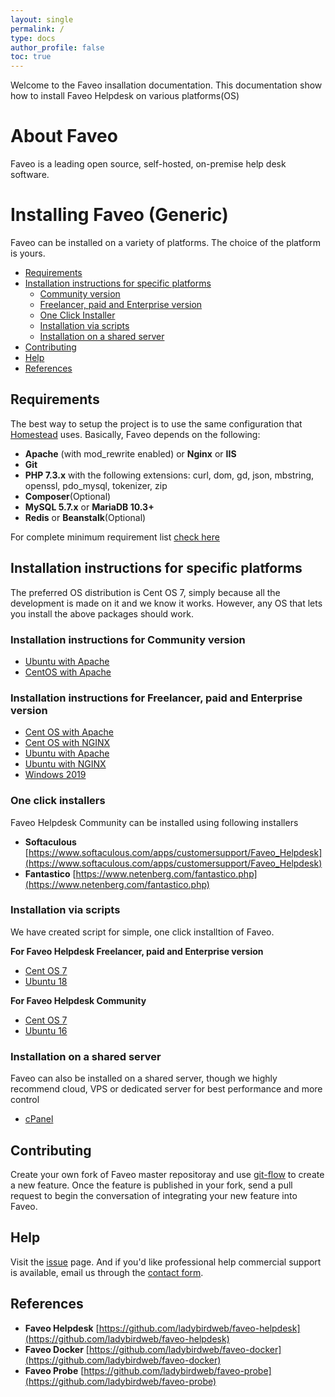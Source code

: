 ```yaml
---
layout: single
permalink: /
type: docs
author_profile: false
toc: true
---
```


Welcome to the Faveo insallation documentation.
This documentation show how to install Faveo Helpdesk on various platforms(OS)

# About Faveo
Faveo is a leading open source, self-hosted, on-premise help desk software. 


# Installing Faveo (Generic) <!-- omit in toc -->

Faveo can be installed on a variety of platforms. The choice of the platform is yours.

- [Requirements](#requirements)
- [Installation instructions for specific platforms](#installation-instructions-for-specific-platforms)
  - [Community version](#markdown-generic-linux-instructions)
  - [Freelancer, paid and Enterprise version](#markdown-generic-linux-instructions-enterprise)
  - [One Click Installer](#markdown-one-click-installer)
  - [Installation via scripts](#markdown-script-installer)
  - [Installation on a shared server](#markdown-shared-sever)
- [Contributing](#markdown-contributing)
- [Help](#markdown-help)
- [References](#markdown-references)

<a id="markdown-requirements" name="requirements"></a>
## Requirements

The best way to setup the project is to use the same configuration that [Homestead](https://laravel.com/docs/homestead) uses. Basically, Faveo depends on the following:

-   **Apache** (with mod_rewrite enabled) or **Nginx** or **IIS**
-   **Git**
-   **PHP 7.3.x** with the following extensions: curl, dom, gd, json, mbstring, openssl, pdo_mysql, tokenizer, zip
-   **Composer**(Optional)
-   **MySQL 5.7.x** or **MariaDB 10.3+**
-   **Redis** or **Beanstalk**(Optional)

For complete minimum requirement list [check here](/docs/system-requirement/requirement)


<a id="markdown-installation-instructions-for-specific-platforms" name="installation-instructions-for-specific-platforms"></a>
## Installation instructions for specific platforms

The preferred OS distribution is Cent OS 7, simply because all the development is made on it and we know it works. However, any OS that lets you install the above packages should work.

<a id="markdown-generic-linux-instructions" name="generic-linux-instructions"></a>
### Installation instructions for Community version
* [Ubuntu with Apache](/docs/installation/providers/community/ubuntu-apache)
* [CentOS with Apache](/docs/installation/providers/community/centos-apache)

<a id="markdown-generic-linux-instructions-enterprise" name="generic-linux-instructions-enterprise"></a>
### Installation instructions for Freelancer, paid and Enterprise version
* [Cent OS with Apache](/docs/installation/providers/enterprise/centos-apache)
* [Cent OS with NGINX](/docs/installation/providers/enterprise/centos-nginx)
* [Ubuntu with Apache](/docs/installation/providers/enterprise/ubuntu-apache)
* [Ubuntu with NGINX](/docs/installation/providers/enterprise/ubuntu-nginx)
* [Windows 2019](/docs/installation/providers/enterprise/windows)

<a id="markdown-one-click-installer" name="markdown-one-click-installer"></a>
### One click installers 

Faveo Helpdesk Community can be installed using following installers
- **Softaculous** [https://www.softaculous.com/apps/customersupport/Faveo_Helpdesk](https://www.softaculous.com/apps/customersupport/Faveo_Helpdesk)
- **Fantastico** [https://www.netenberg.com/fantastico.php](https://www.netenberg.com/fantastico.php)

<a id="markdown-script-installer" name="markdown-script-installer"></a>
### Installation via scripts 
We have created script for simple, one click installtion of Faveo.

**For Faveo Helpdesk Freelancer, paid and Enterprise version**

* [Cent OS 7](/installation-scripts/helpdesk/centos7)
* [Ubuntu 18](/installation-scripts/helpdesk/ubuntu18)

**For Faveo Helpdesk Community**
* [Cent OS 7](/installation-scripts/helpdesk-community/centos7)
* [Ubuntu 16](/installation-scripts/helpdesk-community/ubuntu16)

<a id="markdown-shared-sever" name="markdown-shared-sever"></a>
### Installation on a shared server

Faveo can also be installed on a shared server, though we highly recommend cloud, VPS or dedicated server for best performance and more control
* [cPanel](/docs/installation/providers/community/cpanel)

<a id="markdown-contributing" name="markdown-contributing"></a>
## Contributing

Create your own fork of Faveo master repositoray and use [git-flow](https://github.com/nvie/gitflow) to create a new feature. Once the feature is published in your fork, send a pull request to begin the conversation of integrating your new feature into Faveo.

<a id="markdown-help" name="markdown-help"></a>
## Help

Visit the [issue](https://github.com/ladybirdweb/issues) page. And if you'd like professional help commercial support is available, email us through the [contact form](http://www.faveohelpdesk.com/contact-us/).

<a id="markdown-references" name="markdown-references"></a>
## References

- **Faveo Helpdesk** [https://github.com/ladybirdweb/faveo-helpdesk](https://github.com/ladybirdweb/faveo-helpdesk)
- **Faveo Docker** [https://github.com/ladybirdweb/faveo-docker](https://github.com/ladybirdweb/faveo-docker)
- **Faveo Probe** [https://github.com/ladybirdweb/faveo-probe](https://github.com/ladybirdweb/faveo-probe)

